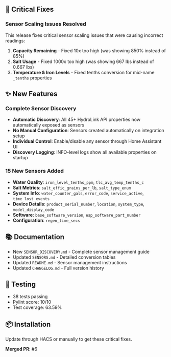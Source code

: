 ## 🔧 Critical Fixes

### Sensor Scaling Issues Resolved
This release fixes critical sensor scaling issues that were causing incorrect readings:

1. **Capacity Remaining** - Fixed 10x too high (was showing 850% instead of 85%)
2. **Salt Usage** - Fixed 1000x too high (was showing 667 lbs instead of 0.667 lbs)
3. **Temperature & Iron Levels** - Fixed tenths conversion for mid-name `_tenths` properties

## ✨ New Features

### Complete Sensor Discovery
- **Automatic Discovery**: All 45+ HydroLink API properties now automatically exposed as sensors
- **No Manual Configuration**: Sensors created automatically on integration setup
- **Individual Control**: Enable/disable any sensor through Home Assistant UI
- **Discovery Logging**: INFO-level logs show all available properties on startup

### 15 New Sensors Added
- **Water Quality**: `iron_level_tenths_ppm`, `tlc_avg_temp_tenths_c`
- **Salt Metrics**: `salt_effic_grains_per_lb`, `salt_type_enum`
- **System Info**: `water_counter_gals`, `error_code`, `service_active`, `time_lost_events`
- **Device Details**: `product_serial_number`, `location`, `system_type`, `model_display_code`
- **Software**: `base_software_version`, `esp_software_part_number`
- **Configuration**: `regen_time_secs`

## 📚 Documentation

- New `SENSOR_DISCOVERY.md` - Complete sensor management guide
- Updated `SENSORS.md` - Detailed conversion tables
- Updated `README.md` - Sensor management instructions
- Updated `CHANGELOG.md` - Full version history

## 🧪 Testing

- 38 tests passing
- Pylint score: 10/10
- Test coverage: 63.59%

## 📦 Installation

Update through HACS or manually to get these critical fixes.

**Merged PR**: #6
